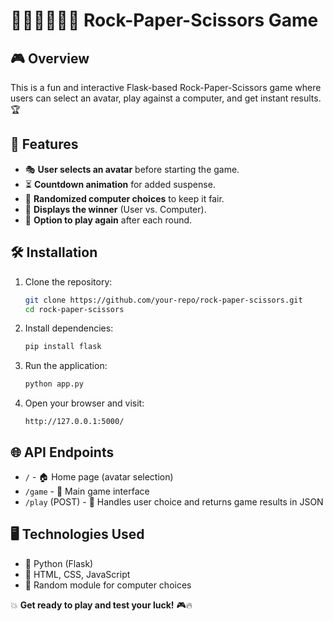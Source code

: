 # ✊🏻✋🏻✌🏻 Rock-Paper-Scissors Game

## 🎮 Overview
This is a fun and interactive Flask-based Rock-Paper-Scissors game where users can select an avatar, play against a computer, and get instant results. 🏆

## 🚀 Features
- 🎭 **User selects an avatar** before starting the game.
- ⏳ **Countdown animation** for added suspense.
- 🤖 **Randomized computer choices** to keep it fair.
- 🏅 **Displays the winner** (User vs. Computer).
- 🔄 **Option to play again** after each round.

## 🛠 Installation
1. Clone the repository:
   ```bash
   git clone https://github.com/your-repo/rock-paper-scissors.git
   cd rock-paper-scissors
   ```
2. Install dependencies:
   ```bash
   pip install flask
   ```
3. Run the application:
   ```bash
   python app.py
   ```
4. Open your browser and visit:
   ```
   http://127.0.0.1:5000/
   ```

## 🌐 API Endpoints
- `/` - 🏠 Home page (avatar selection)
- `/game` - 🎲 Main game interface
- `/play` (POST) - 📝 Handles user choice and returns game results in JSON

## 🖥️ Technologies Used
- 🐍 Python (Flask)
- 🎨 HTML, CSS, JavaScript
- 🎲 Random module for computer choices

💥 **Get ready to play and test your luck!** 🎮🔥

